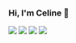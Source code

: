 ### Hi, I'm Celine 👋


<img src="https://github-readme-stats.vercel.app/api?username=celinmartha22&show_icons=true&title_color=9D5C0D&text_color=E5890A&icon_color=9D5C0D" />
<img src="https://github-readme-stats.vercel.app/api?username=celinmartha22&show_icons=true&title_color=FFB100&text_color=A3BB98&icon_color=FBC252" />
<img src="https://github-readme-stats.vercel.app/api?username=celinmartha22&show_icons=true&title_color=E5890A&text_color=FFB100&icon_color=E5890A" />
<img aligh="right" src="https://github-readme-stats.vercel.app/api/top-langs/?username=celinmartha22&layout=compact" />


<!--
**celinmartha22/celinmartha22** is a ✨ _special_ ✨ repository because its `README.md` (this file) appears on your GitHub profile.

Here are some ideas to get you started:

- 🔭 I’m currently working on ...
- 🌱 I’m currently learning ...
- 👯 I’m looking to collaborate on ...
- 🤔 I’m looking for help with ...
- 💬 Ask me about ...
- 📫 How to reach me: ...
- 😄 Pronouns: ...
- ⚡ Fun fact: ...
-->
